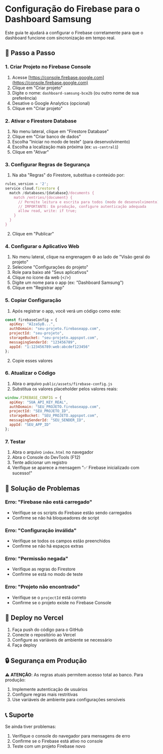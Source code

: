 # Configuração do Firebase para o Dashboard Samsung

Este guia te ajudará a configurar o Firebase corretamente para que o dashboard funcione com sincronização em tempo real.

## 🚀 Passo a Passo

### 1. Criar Projeto no Firebase Console

1. Acesse [https://console.firebase.google.com](https://console.firebase.google.com)
2. Clique em "Criar projeto"
3. Digite o nome: `dashboard-samsung-bce2b` (ou outro nome de sua preferência)
4. Desative o Google Analytics (opcional)
5. Clique em "Criar projeto"

### 2. Ativar o Firestore Database

1. No menu lateral, clique em "Firestore Database"
2. Clique em "Criar banco de dados"
3. Escolha "Iniciar no modo de teste" (para desenvolvimento)
4. Escolha a localização mais próxima (ex: `us-central1`)
5. Clique em "Ativar"

### 3. Configurar Regras de Segurança

1. Na aba "Regras" do Firestore, substitua o conteúdo por:

```javascript
rules_version = '2';
service cloud.firestore {
  match /databases/{database}/documents {
    match /entries/{document} {
      // Permite leitura e escrita para todos (modo de desenvolvimento)
      // IMPORTANTE: Em produção, configure autenticação adequada
      allow read, write: if true;
    }
  }
}
```

2. Clique em "Publicar"

### 4. Configurar o Aplicativo Web

1. No menu lateral, clique na engrenagem ⚙️ ao lado de "Visão geral do projeto"
2. Selecione "Configurações do projeto"
3. Role para baixo até "Seus aplicativos"
4. Clique no ícone da web (</>)
5. Digite um nome para o app (ex: "Dashboard Samsung")
6. Clique em "Registrar app"

### 5. Copiar Configuração

1. Após registrar o app, você verá um código como este:

```javascript
const firebaseConfig = {
  apiKey: "AIzaSyB...",
  authDomain: "seu-projeto.firebaseapp.com",
  projectId: "seu-projeto",
  storageBucket: "seu-projeto.appspot.com",
  messagingSenderId: "123456789",
  appId: "1:123456789:web:abcdef123456"
};
```

2. Copie esses valores

### 6. Atualizar o Código

1. Abra o arquivo `public/assets/firebase-config.js`
2. Substitua os valores placeholder pelos valores reais:

```javascript
window.FIREBASE_CONFIG = {
  apiKey: "SUA_API_KEY_REAL",
  authDomain: "SEU_PROJETO.firebaseapp.com",
  projectId: "SEU_PROJETO_ID",
  storageBucket: "SEU_PROJETO.appspot.com",
  messagingSenderId: "SEU_SENDER_ID",
  appId: "SEU_APP_ID"
};
```

### 7. Testar

1. Abra o arquivo `index.html` no navegador
2. Abra o Console do DevTools (F12)
3. Tente adicionar um registro
4. Verifique se aparece a mensagem "✅ Firebase inicializado com sucesso!"

## 🔧 Solução de Problemas

### Erro: "Firebase não está carregado"
- Verifique se os scripts do Firebase estão sendo carregados
- Confirme se não há bloqueadores de script

### Erro: "Configuração inválida"
- Verifique se todos os campos estão preenchidos
- Confirme se não há espaços extras

### Erro: "Permissão negada"
- Verifique as regras do Firestore
- Confirme se está no modo de teste

### Erro: "Projeto não encontrado"
- Verifique se o `projectId` está correto
- Confirme se o projeto existe no Firebase Console

## 📱 Deploy no Vercel

1. Faça push do código para o GitHub
2. Conecte o repositório ao Vercel
3. Configure as variáveis de ambiente se necessário
4. Faça deploy

## 🔒 Segurança em Produção

⚠️ **ATENÇÃO**: As regras atuais permitem acesso total ao banco. Para produção:

1. Implemente autenticação de usuários
2. Configure regras mais restritivas
3. Use variáveis de ambiente para configurações sensíveis

## 📞 Suporte

Se ainda tiver problemas:
1. Verifique o console do navegador para mensagens de erro
2. Confirme se o Firebase está ativo no console
3. Teste com um projeto Firebase novo
